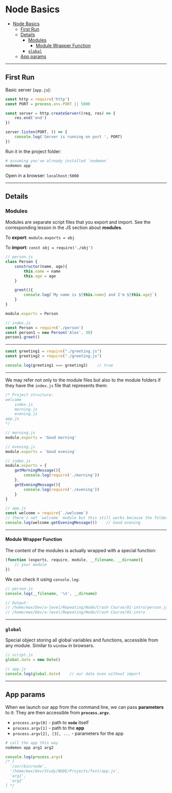# Node Basics

- [Node Basics](#node-basics)
	- [First Run](#first-run)
	- [Details](#details)
		- [Modules](#modules)
			- [Module Wrapper Function](#module-wrapper-function)
		- [`global`](#global)
	- [App params](#app-params)


***

## First Run

Basic server (`app.js`):

```js
const http = require('http')
const PORT = process.env.PORT || 5000

const server = http.createServer((req, res) => {
	res.end('end')
})

server.listen(PORT, () => {
	console.log('Server is running on port ', PORT) 
})
```

Run it in the project folder: 

```bash
# assuming you've already installed `nodemon`
nodemon app
```

Open in a browser: `localhost:5000`

***



## Details

### Modules

Modules are separate script files that you export and import. See the corresponding lesson in the JS section about **modules**.

To **export**: `module.exports = obj`

To **import**: `const obj = require('./obj')`

```javascript
// person.js
class Person {
	constructor(name, age){
		this.name = name
		this.age = age
	}

	greet(){
		console.log(`My name is ${this.name} and I'm ${this.age}`)
	}
}

module.exports = Person
```

```javascript
// index.js
const Person = require('./person')
const person1 = new Person('Alex', 30)
person1.greet()
```

***

```js
const greeting1 = require("./greeting.js")
const greeting2 = require("./greeting.js")

console.log(greeting1 === greeting2)	// true
```

***

We may refer not only to the module files but also to the module folders if they have the `index.js` file that represents them:

```js
/* Project structure:
welcome
	index.js
	morning.js
	evening.js
app.js
*/

// morning.js
module.exports = 'Good morning'

// evening.js
module.exports = `Good evening`

// index.js
module.exports = {
	getMorningMessage(){
		console.log(require('./morning'))
	},
	getEveningMessage(){
		console.log(require('./evening'))
	}
}

// app.js
const welcome = require(`./welcome`)	
// there's not `welcome` module but this still works because the folder `module` has `index.js` inside
console.log(welcome.getEveningMessage())	// Good evening
```

***


#### Module Wrapper Function

The content of the modules is actually wrapped with a special function:

```javascript
(function (exports, require, module, __filename, __dirname){
	// your module
})
```

We can check it using  `console.log`:

```javascript
// person.js
console.log(__filename, '\n', __dirname)

// Output:
// /home/max/Dev/a-level/Repeating/Node/Crash Course/01-intro/person.js
// /home/max/Dev/a-level/Repeating/Node/Crash Course/01-intro
```

***


### `global`

Special object storing all global variables and functions, accessible from any module. Similar to `window` in browsers.

```js
// script.js
global.date = new Date()

// app.js
console.log(global.date)	// our date even without import
```

***


## App params

When we launch our app from the command line, we can pass **parameters** to it: They are then accessible from **`process.argv`**. 

- `process.argv[0]` - path to **`node`** itself
- `process.argv[1]` - path to the **app**
- `process.argv[2], [3], ...` - parameters for the app

```bash
# call the app this way
nodemon app arg1 arg2
```

```js
console.log(process.argv)
/* [
  '/usr/bin/node',
  '/home/max/Dev/Study/NODE/Projects/Test/app.js',
  'arg1',
  'arg2'
] */
```